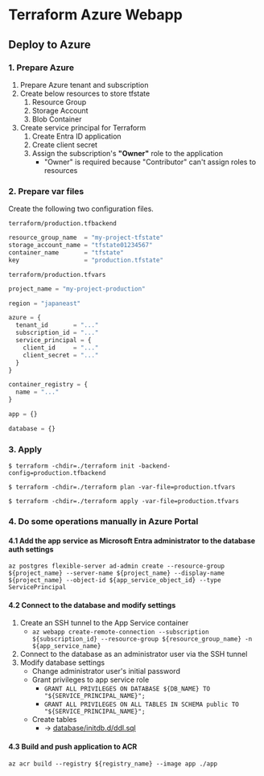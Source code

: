 # Terraform Azure Webapp

## Deploy to Azure

### 1. Prepare Azure
1. Prepare Azure tenant and subscription
2. Create below resources to store tfstate
    1. Resource Group
    2. Storage Account
    3. Blob Container
3. Create service principal for Terraform
    1. Create Entra ID application
    2. Create client secret
    3. Assign the subscription's **"Owner"** role to the application
        - "Owner" is required because "Contributor" can't assign roles to resources

### 2. Prepare var files
Create the following two configuration files.

`terraform/production.tfbackend`

``` tfvars
resource_group_name  = "my-project-tfstate"
storage_account_name = "tfstate01234567"
container_name       = "tfstate"
key                  = "production.tfstate"
```

`terraform/production.tfvars`

``` tfvars
project_name = "my-project-production"

region = "japaneast"

azure = {
  tenant_id       = "..."
  subscription_id = "..."
  service_principal = {
    client_id     = "..."
    client_secret = "..."
  }
}

container_registry = {
  name = "..."
}

app = {}

database = {}
```

### 3. Apply
``` console
$ terraform -chdir=./terraform init -backend-config=production.tfbackend
```

``` console
$ terraform -chdir=./terraform plan -var-file=production.tfvars
```

``` console
$ terraform -chdir=./terraform apply -var-file=production.tfvars
```

### 4. Do some operations manually in Azure Portal

#### 4.1 Add the app service as Microsoft Entra administrator to the database auth settings
```
az postgres flexible-server ad-admin create --resource-group ${project_name} --server-name ${project_name} --display-name ${project_name} --object-id ${app_service_object_id} --type ServicePrincipal
```

#### 4.2 Connect to the database and modify settings
1. Create an SSH tunnel to the App Service container
    - `az webapp create-remote-connection --subscription ${subscription_id} --resource-group ${resource_group_name} -n ${app_service_name}`
2. Connect to the database as an administrator user via the SSH tunnel
3. Modify database settings
    - Change administrator user's initial password
    - Grant privileges to app service role
        - `GRANT ALL PRIVILEGES ON DATABASE ${DB_NAME} TO "${SERVICE_PRINCIPAL_NAME}";`
        - `GRANT ALL PRIVILEGES ON ALL TABLES IN SCHEMA public TO "${SERVICE_PRINCIPAL_NAME}";`
    - Create tables
        - → [database/initdb.d/ddl.sql](database/initdb.d/ddl.sql)

#### 4.3 Build and push application to ACR
```
az acr build --registry ${registry_name} --image app ./app
```